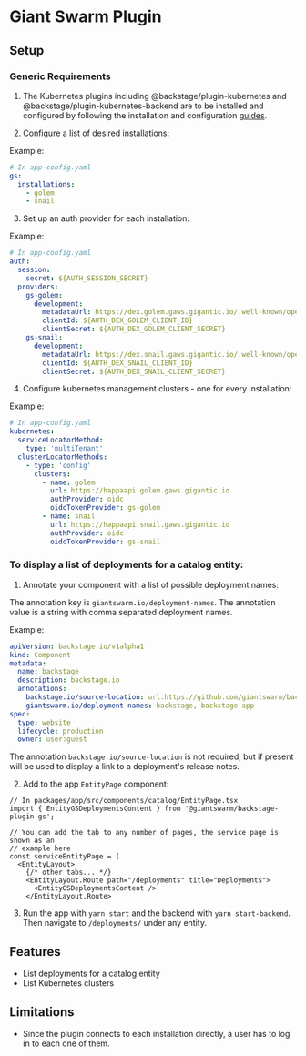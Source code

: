 # Giant Swarm Plugin

## Setup

### Generic Requirements

1. The Kubernetes plugins including @backstage/plugin-kubernetes and @backstage/plugin-kubernetes-backend are to be installed and configured by following the installation and configuration [guides](https://backstage.io/docs/features/kubernetes/installation/#adding-the-kubernetes-frontend-plugin).

2. Configure a list of desired installations:

Example:

```yaml
# In app-config.yaml
gs:
  installations:
    - golem
    - snail
```

3. Set up an auth provider for each installation:

Example:

```yaml
# In app-config.yaml
auth:
  session:
    secret: ${AUTH_SESSION_SECRET}
  providers:
    gs-golem:
      development:
        metadataUrl: https://dex.golem.gaws.gigantic.io/.well-known/openid-configuration
        clientId: ${AUTH_DEX_GOLEM_CLIENT_ID}
        clientSecret: ${AUTH_DEX_GOLEM_CLIENT_SECRET}
    gs-snail:
      development:
        metadataUrl: https://dex.snail.gaws.gigantic.io/.well-known/openid-configuration
        clientId: ${AUTH_DEX_SNAIL_CLIENT_ID}
        clientSecret: ${AUTH_DEX_SNAIL_CLIENT_SECRET}
```

4. Configure kubernetes management clusters - one for every installation:

Example:

```yaml
# In app-config.yaml
kubernetes:
  serviceLocatorMethod:
    type: 'multiTenant'
  clusterLocatorMethods:
    - type: 'config'
      clusters:
        - name: golem
          url: https://happaapi.golem.gaws.gigantic.io
          authProvider: oidc
          oidcTokenProvider: gs-golem
        - name: snail
          url: https://happaapi.snail.gaws.gigantic.io
          authProvider: oidc
          oidcTokenProvider: gs-snail
```

### To display a list of deployments for a catalog entity:

1. Annotate your component with a list of possible deployment names:

The annotation key is `giantswarm.io/deployment-names`.
The annotation value is a string with comma separated deployment names.

Example:

```yaml
apiVersion: backstage.io/v1alpha1
kind: Component
metadata:
  name: backstage
  description: backstage.io
  annotations:
    backstage.io/source-location: url:https://github.com/giantswarm/backstage
    giantswarm.io/deployment-names: backstage, backstage-app
spec:
  type: website
  lifecycle: production
  owner: user:guest
```

The annotation `backstage.io/source-location` is not required, but if present will be
used to display a link to a deployment's release notes.

2. Add to the app `EntityPage` component:

```tsx
// In packages/app/src/components/catalog/EntityPage.tsx
import { EntityGSDeploymentsContent } from '@giantswarm/backstage-plugin-gs';

// You can add the tab to any number of pages, the service page is shown as an
// example here
const serviceEntityPage = (
  <EntityLayout>
    {/* other tabs... */}
    <EntityLayout.Route path="/deployments" title="Deployments">
      <EntityGSDeploymentsContent />
    </EntityLayout.Route>
```

3. Run the app with `yarn start` and the backend with `yarn start-backend`.
   Then navigate to `/deployments/` under any entity.

## Features

- List deployments for a catalog entity
- List Kubernetes clusters

## Limitations

- Since the plugin connects to each installation directly, a user has to log in to each one of them.
